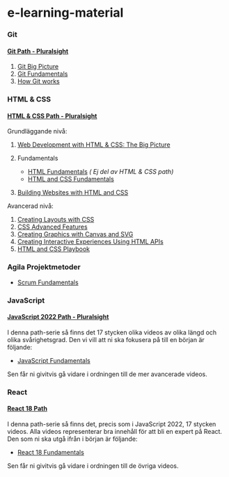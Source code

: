 # e-learning-material

### Git

#### [Git Path - Pluralsight](https://app.pluralsight.com/paths/skills/git)

1. [Git Big Picture](https://app.pluralsight.com/library/courses/git-big-picture/table-of-contents)
2. [Git Fundamentals](https://app.pluralsight.com/library/courses/fundamentals-git/table-of-contents)
3. [How Git works](https://app.pluralsight.com/library/courses/how-git-works/table-of-contents)

### HTML & CSS

#### [HTML & CSS Path - Pluralsight](https://app.pluralsight.com/paths/skill/html-and-css)

Grundläggande nivå:

1. [Web Development with HTML & CSS: The Big Picture](https://app.pluralsight.com/library/courses/html-css-web-development-big-picture/table-of-contents)

2. Fundamentals

   - [HTML Fundamentals](https://app.pluralsight.com/library/courses/html-fundamentals/table-of-contents) _( Ej del av HTML & CSS path)_
   - [HTML and CSS Fundamentals](https://app.pluralsight.com/library/courses/html-css-fundamentals/table-of-contents)

3. [Building Websites with HTML and CSS](https://app.pluralsight.com/library/courses/html-css-building-websites/table-of-contents)

Avancerad nivå:

1. [Creating Layouts with CSS](https://app.pluralsight.com/library/courses/css-creating-layouts/table-of-contents)
2. [CSS Advanced Features](https://app.pluralsight.com/library/courses/css-advanced-features/table-of-contents)
3. [Creating Graphics with Canvas and SVG](https://app.pluralsight.com/library/courses/canvas-svg-creating-graphics/table-of-contents)
4. [Creating Interactive Experiences Using HTML APIs](https://app.pluralsight.com/library/courses/html-apis-using-creating-interactive-experiences/table-of-contents)
5. [HTML and CSS Playbook](https://app.pluralsight.com/library/courses/html-css-playbook/table-of-contents)

### Agila Projektmetoder

- [Scrum Fundamentals](https://app.pluralsight.com/library/courses/fundamentals-scrum/table-of-contents)

### JavaScript

#### [JavaScript 2022 Path - Pluralsight](https://app.pluralsight.com/paths/skill/javascript-2022)

I denna path-serie så finns det 17 stycken olika videos av olika längd och olika svårighetsgrad. Den vi vill att ni ska fokusera på till en början är följande:

- [JavaScript Fundamentals](https://app.pluralsight.com/library/courses/fundamentals-javascript/table-of-contents)

Sen får ni givitvis gå vidare i ordningen till de mer avancerade videos.

### React

#### [React 18 Path](https://app.pluralsight.com/paths/skill/react-18)

I denna path-serie så finns det, precis som i JavaScript 2022, 17 stycken videos. Alla videos representerar bra innehåll för att bli en expert på React. Den som ni ska utgå ifrån i början är följande:

- [React 18 Fundamentals](https://app.pluralsight.com/library/courses/react-18-fundamentals/table-of-contents)

Sen får ni givitvis gå vidare i ordningen till de övriga videos.

